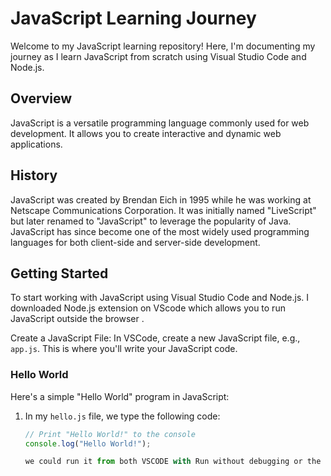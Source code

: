 # JavaScript Learning Journey

Welcome to my JavaScript learning repository! Here, I'm documenting my journey as I learn JavaScript from scratch using Visual Studio Code and Node.js. 

## Overview

JavaScript is a versatile programming language commonly used for web development. It allows you to create interactive and dynamic web applications.

## History

JavaScript was created by Brendan Eich in 1995 while he was working at Netscape Communications Corporation. It was initially named "LiveScript" but later renamed to "JavaScript" to leverage the popularity of Java. JavaScript has since become one of the most widely used programming languages for both client-side and server-side development.

## Getting Started

To start working with JavaScript using Visual Studio Code and Node.js. I downloaded Node.js extension on VScode which allows you to run JavaScript outside the browser .

 Create a JavaScript File: In VSCode, create a new JavaScript file, e.g., `app.js`. This is where you'll write your JavaScript code.

### Hello World

Here's a simple "Hello World" program in JavaScript:

1. In my `hello.js` file, we type the following code:

   ```javascript
   // Print "Hello World!" to the console
   console.log("Hello World!");

   we could run it from both VSCODE with Run without debugging or the terminal typing ; node hello.js
